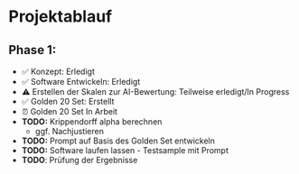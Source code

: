 # Projektablauf
## Phase 1:
- ✅ Konzept: Erledigt
- ✅ Software Entwickeln: Erledigt
- ⚠️ Erstellen der Skalen zur AI-Bewertung: Teilweise erledigt/In Progress
- ✅ Golden 20 Set: Erstellt
- ⏰ Golden 20 Set In Arbeit
- **TODO:** Krippendorff alpha berechnen
  - ggf. Nachjustieren
- **TODO:** Prompt auf Basis des Golden Set entwickeln
- **TODO:** Software laufen lassen - Testsample mit Prompt
- **TODO**: Prüfung der Ergebnisse

